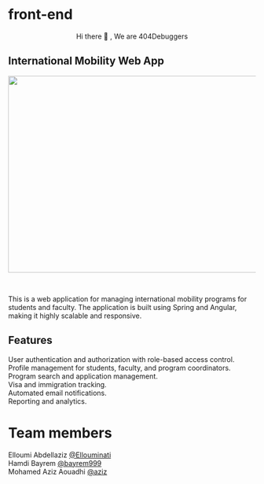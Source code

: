 # front-end
  <p align = "center" >
        Hi there 👋 , We are 404Debuggers 
</p> 
 

## International Mobility Web App
<p align="center">
  <img width="600" height="400" src="[https://i.ibb.co/dpwV5Cq/p1.png](https://www.dropbox.com/s/u50ovbao5ikfwm5/325488250_556802099802477_4079433416039107224_n.jpg?dl=0)">
 </p>
 <br>

This is a web application for managing international mobility programs for students and faculty. The application is built using Spring and Angular, making it highly scalable and responsive.

## Features
User authentication and authorization with role-based access control. <br>
Profile management for students, faculty, and program coordinators. <br>
Program search and application management. <br>
Visa and immigration tracking. <br>
Automated email notifications. <br>
Reporting and analytics.

# Team members

Elloumi Abdellaziz   [@Ellouminati](https://github.com/Ellouminati) <br>
Hamdi Bayrem  [@bayrem999](https://github.com/bayrem999) <br>
Mohamed Aziz Aouadhi [@aziz](https://github.com/azizhhhh)
